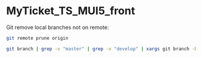 # MyTicket_TS_MUI5_front

Git remove local branches not on remote:

```bash
git remote prune origin
```

```bash
git branch | grep -v "master" | grep -v "develop" | xargs git branch -D
```
